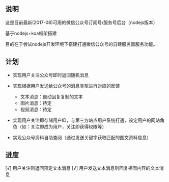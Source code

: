 ## 说明

这是目前最新(2017-08)可用的微信公众号订阅号/服务号后台（nodejs版本）

基于nodejs+koa框架搭建

目的在于尝试nodejs开发环境下搭建打通微信公众号的自建服务器服务功能。


## 计划

+ 实现用户关注公众号即时返回随机消息

+ 实现根据用户发送给公众号的消息类型进行对应的反馈
	+ 文本消息：自动回复复制的文本
	+ 图片消息：待定
	+ 视频消息：待定

+ 实现用户关注即存储用户ID，与第三方站点用户系统打通，设定用户的网站角色（如：关注即成为用户，关注即获得权限等）

+ 实现公众号资料自助查阅（通过发送关键字获取匹配的图文资料信息）

## 进度

[√] 用户关注则返回预定文本消息
[√] 用户发送文本消息则回复相同内容的文本消息
